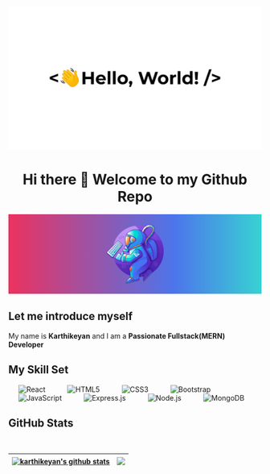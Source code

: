 
<!-- Adding Image -->
<div align="center">
  <img src="assets/greetings.gif" alt="Greetings" width="600">
  <h1 align='center'> Hi there 👋 Welcome to my Github Repo</h1>
  <img src="assets/SpaceMan.png" alt="horizon hero banner"/>
</div>

## Let me introduce myself

My name is **Karthikeyan** and I am a **Passionate Fullstack(MERN) Developer**
<br/>
<!--
**Karthikeyangeo/Karthikeyangeo** is a ✨ _special_ ✨ repository because its `README.md` (this file) appears on your GitHub profile.-->
## My Skill Set
<div >  
<img  src="https://profilinator.rishav.dev/skills-assets/react-original-wordmark.svg" alt="React" height="50" hspace="20" />  
<img  src="https://profilinator.rishav.dev/skills-assets/html5-original-wordmark.svg" alt="HTML5" height="50" hspace="20"/> 
<img  src="https://profilinator.rishav.dev/skills-assets/css3-original-wordmark.svg" alt="CSS3" height="50" hspace="20"/> 
<img  src="https://profilinator.rishav.dev/skills-assets/bootstrap-plain.svg" alt="Bootstrap" height="50" hspace="20"/>    
<img  src="https://profilinator.rishav.dev/skills-assets/javascript-original.svg" alt="JavaScript" height="50" hspace="20"/>  
<img  src="https://profilinator.rishav.dev/skills-assets/express-original-wordmark.svg" alt="Express.js" height="50"hspace="20" />  
<img  src="https://profilinator.rishav.dev/skills-assets/nodejs-original-wordmark.svg" alt="Node.js" height="50" hspace="20" />  
 <img  src="https://profilinator.rishav.dev/skills-assets/mongodb-original-wordmark.svg" alt="MongoDB" height="50" hspace="20"/>  
</div>

## GitHub Stats

<br/>

| <a href="https://github.com/karthikeyangeo/github-readme-stats"><img align="center" src="https://github-readme-stats.vercel.app/api?username=karthikeyangeo&show_icons=true&include_all_commits=true&theme=buefy&hide_border=true" alt="karthikeyan's github stats" /></a> | <a href="https://github.com/karthikeyangeo/github-readme-stats"><img align="center" src="https://github-readme-stats.vercel.app/api/top-langs/?username=karthikeyangeo&layout=compact&theme=buefy&hide_border=true" /></a> |
| ------------- | ------------- |
<!-- Profile view -->
<!-- 
  <div align="center">
  <img src="https://komarev.com/ghpvc/?username=karthikeyangeo&&style=flat-square" align="center" />
  </div>  
 -->

<!--
- 🔭 I’m currently working on ...
- 🌱 I’m currently learning ...
- 👯 I’m looking to collaborate on ...
- 🤔 I’m looking for help with ...
- 💬 Ask me about ...
- 📫 How to reach me: ...
- 😄 Pronouns: ...
- ⚡ Fun fact: ...
-->
